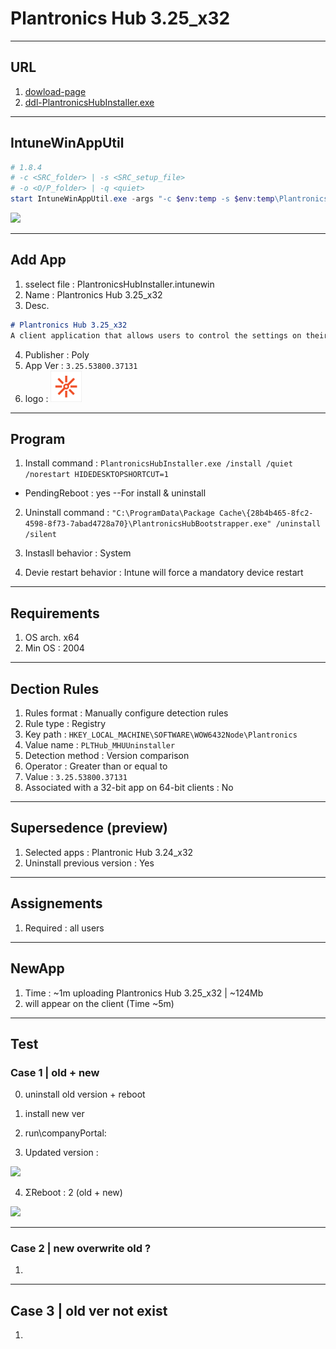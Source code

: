 # Plantronics Hub 3.25_x32

---

## URL
1. [dowload-page](https://www.poly.com/ca/en/support/downloads-apps/hub-desktop)
2. [ddl-PlantronicsHubInstaller.exe](https://www.poly.com/content/dam/www/software/PlantronicsHubInstaller.exe)

---

## IntuneWinAppUtil
````ps1
# 1.8.4
# -c <SRC_folder> | -s <SRC_setup_file>
# -o <O/P_folder> | -q <quiet>
start IntuneWinAppUtil.exe -args "-c $env:temp -s $env:temp\PlantronicsHubInstaller.exe -o $env:temp -q"
````

[<img src="https://i.imgur.com/0fg2VvV.png">](https://i.imgur.com/0fg2VvV.png)

---

## Add App
1. sselect file : PlantronicsHubInstaller.intunewin
2. Name : Plantronics Hub 3.25_x32
3. Desc.
````md
# Plantronics Hub 3.25_x32
A client application that allows users to control the settings on their Plantronics audio device
````
4. Publisher : Poly
5. App Ver : `3.25.53800.37131`
6. logo : <img src="https://raw.githubusercontent.com/pc-aide/Intune/main/Apps/Win32/Apps/Plantronics%20Hub/3.25_x32/logo.png" width="50"/>

---

## Program
1. Install command : `PlantronicsHubInstaller.exe /install /quiet /norestart HIDEDESKTOPSHORTCUT=1`

* PendingReboot : yes --For install & uninstall

2. Uninstall command : `"C:\ProgramData\Package Cache\{28b4b465-8fc2-4598-8f73-7abad4728a70}\PlantronicsHubBootstrapper.exe" /uninstall /silent`

3. Instasll behavior : System

4. Devie restart behavior : Intune will force a mandatory device restart

---

## Requirements
1. OS arch. x64
2. Min OS : 2004

---

## Dection Rules
1. Rules format : Manually configure detection rules
2. Rule type : Registry
3. Key path : `HKEY_LOCAL_MACHINE\SOFTWARE\WOW6432Node\Plantronics`
4. Value name : `PLTHub_MHUUninstaller`
5. Detection method : Version comparison
6. Operator : Greater than or equal to 
7. Value : `3.25.53800.37131`
8. Associated with a 32-bit app on 64-bit clients : No

---

## Supersedence (preview)
1. Selected apps : Plantronic Hub 3.24_x32
2. Uninstall previous version : Yes

---

## Assignements
1. Required : all users

---

## NewApp
1. Time : ~1m  uploading Plantronics Hub 3.25_x32 | ~124Mb
2. will appear on the client (Time ~5m)

---

## Test
### Case 1 | old + new
0. uninstall old version + reboot
1. install new ver
2. run\companyPortal: 

3. Updated version :

[<img src="https://i.imgur.com/h72fTjf.png">](https://i.imgur.com/h72fTjf.png)

4. ΣReboot : 2 (old + new)

[<img src="https://i.imgur.com/T7m6dK2.png">](https://i.imgur.com/T7m6dK2.png)

---

### Case 2 | new overwrite old ?
1. 

---

## Case 3 | old ver not exist
1. 
